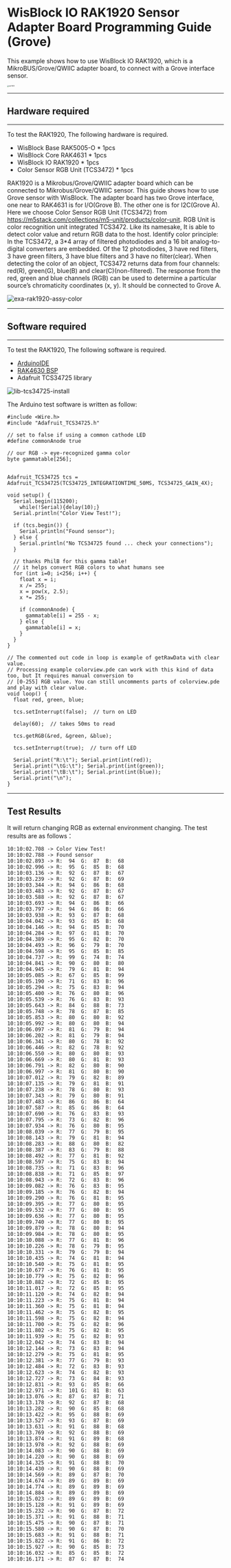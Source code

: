 # WisBlock IO RAK1920 Sensor Adapter Board Programming Guide (Grove)

This example shows how to use WisBlock IO RAK1920, which is a MikroBUS/Grove/QWIIC adapter board, to connect with a Grove interface sensor.

<img src="../../../../assets/repo/rak1920.png" alt="rak1920" style="zoom:25%;" />

----
## Hardware required
----
To test the RAK1920, The following hardware is required.

- WisBlock Base RAK5005-O  *  1pcs
- WisBlock Core RAK4631  *  1pcs
- WisBlock IO RAK1920      *  1pcs
- Color Sensor RGB Unit (TCS3472)    *  1pcs

RAK1920 is a Mikrobus/Grove/QWIIC adapter board which can be connected to Mikrobus/Grove/QWIIC sensor. This guide shows how to use Grove sensor with WisBlock. The adapter board has two Grove interface, one near to RAK4631 is for I/O(Grove B). The other one is for I2C(Grove A). Here we choose Color Sensor RGB Unit (TCS3472) from https://m5stack.com/collections/m5-unit/products/color-unit. RGB Unit is color recognition unit integrated TCS3472. Like its namesake, It is able to detect color value and return RGB data to the host. Identify color principle: In the TCS3472, a 3*4 array of filtered photodiodes and a 16 bit analog-to-digital converters are embedded. Of the 12 photodiodes, 3 have red filters, 3 have green filters, 3 have blue filters and 3 have no filter(clear). When detecting the color of an object, TCS3472 returns data from four channels: red(R), green(G), blue(B) and clear(C)(non-filtered). The response from the red, green and blue channels (RGB) can be used to determine a particular source’s chromaticity coordinates (x, y). It should be connected to Grove A.

![exa-rak1920-assy-color](../../../../assets/repo/exa-rak1920-assy-color.png)

----
## Software required
----
To test the RAK1920, The following software is required.

- [ArduinoIDE](https://www.arduino.cc/en/Main/Software)
- [RAK4630 BSP](https://github.com/RAKWireless/RAK-nRF52-Arduino)
- Adafruit TCS34725 library


![lib-tcs34725-install](../../../../assets/Arduino/lib-tcs34725-install.png)

The Arduino test software is written as follow:

```
#include <Wire.h>
#include "Adafruit_TCS34725.h"

// set to false if using a common cathode LED
#define commonAnode true

// our RGB -> eye-recognized gamma color
byte gammatable[256];


Adafruit_TCS34725 tcs = Adafruit_TCS34725(TCS34725_INTEGRATIONTIME_50MS, TCS34725_GAIN_4X);

void setup() {
  Serial.begin(115200);
    while(!Serial){delay(10);}
  Serial.println("Color View Test!");

  if (tcs.begin()) {
    Serial.println("Found sensor");
  } else {
    Serial.println("No TCS34725 found ... check your connections");
  }

  // thanks PhilB for this gamma table!
  // it helps convert RGB colors to what humans see
  for (int i=0; i<256; i++) {
    float x = i;
    x /= 255;
    x = pow(x, 2.5);
    x *= 255;

    if (commonAnode) {
      gammatable[i] = 255 - x;
    } else {
      gammatable[i] = x;
    }
  }
}

// The commented out code in loop is example of getRawData with clear value.
// Processing example colorview.pde can work with this kind of data too, but It requires manual conversion to 
// [0-255] RGB value. You can still uncomments parts of colorview.pde and play with clear value.
void loop() {
  float red, green, blue;
  
  tcs.setInterrupt(false);  // turn on LED

  delay(60);  // takes 50ms to read

  tcs.getRGB(&red, &green, &blue);
  
  tcs.setInterrupt(true);  // turn off LED

  Serial.print("R:\t"); Serial.print(int(red)); 
  Serial.print("\tG:\t"); Serial.print(int(green)); 
  Serial.print("\tB:\t"); Serial.print(int(blue));
  Serial.print("\n");
}

```



----
## Test Results
It will return changing RGB as external environment changing. The test results are as follows：

```
10:10:02.708 -> Color View Test!
10:10:02.788 -> Found sensor
10:10:02.893 -> R:	94	G:	87	B:	68
10:10:02.996 -> R:	95	G:	85	B:	68
10:10:03.136 -> R:	92	G:	87	B:	67
10:10:03.239 -> R:	92	G:	87	B:	69
10:10:03.344 -> R:	94	G:	86	B:	68
10:10:03.483 -> R:	92	G:	87	B:	67
10:10:03.588 -> R:	92	G:	87	B:	67
10:10:03.693 -> R:	94	G:	86	B:	66
10:10:03.797 -> R:	94	G:	86	B:	66
10:10:03.938 -> R:	93	G:	87	B:	68
10:10:04.042 -> R:	93	G:	85	B:	68
10:10:04.146 -> R:	94	G:	85	B:	70
10:10:04.284 -> R:	97	G:	81	B:	70
10:10:04.389 -> R:	95	G:	82	B:	70
10:10:04.493 -> R:	96	G:	79	B:	70
10:10:04.598 -> R:	95	G:	85	B:	85
10:10:04.737 -> R:	99	G:	74	B:	74
10:10:04.841 -> R:	90	G:	80	B:	80
10:10:04.945 -> R:	79	G:	81	B:	94
10:10:05.085 -> R:	67	G:	85	B:	99
10:10:05.190 -> R:	71	G:	83	B:	96
10:10:05.294 -> R:	75	G:	83	B:	94
10:10:05.400 -> R:	76	G:	80	B:	96
10:10:05.539 -> R:	76	G:	83	B:	93
10:10:05.643 -> R:	84	G:	88	B:	73
10:10:05.748 -> R:	78	G:	87	B:	85
10:10:05.853 -> R:	80	G:	80	B:	92
10:10:05.992 -> R:	80	G:	80	B:	94
10:10:06.097 -> R:	81	G:	79	B:	94
10:10:06.202 -> R:	81	G:	79	B:	94
10:10:06.341 -> R:	80	G:	78	B:	92
10:10:06.446 -> R:	82	G:	78	B:	92
10:10:06.550 -> R:	80	G:	80	B:	93
10:10:06.669 -> R:	80	G:	81	B:	93
10:10:06.791 -> R:	82	G:	80	B:	90
10:10:06.997 -> R:	81	G:	80	B:	90
10:10:07.012 -> R:	79	G:	82	B:	89
10:10:07.135 -> R:	79	G:	81	B:	91
10:10:07.238 -> R:	78	G:	80	B:	93
10:10:07.343 -> R:	79	G:	80	B:	91
10:10:07.483 -> R:	86	G:	86	B:	64
10:10:07.587 -> R:	85	G:	86	B:	64
10:10:07.690 -> R:	76	G:	83	B:	93
10:10:07.795 -> R:	73	G:	82	B:	96
10:10:07.934 -> R:	76	G:	80	B:	95
10:10:08.039 -> R:	77	G:	79	B:	95
10:10:08.143 -> R:	79	G:	81	B:	94
10:10:08.283 -> R:	88	G:	80	B:	82
10:10:08.387 -> R:	83	G:	79	B:	88
10:10:08.492 -> R:	77	G:	81	B:	92
10:10:08.597 -> R:	75	G:	83	B:	94
10:10:08.735 -> R:	71	G:	83	B:	96
10:10:08.838 -> R:	71	G:	85	B:	97
10:10:08.943 -> R:	72	G:	83	B:	96
10:10:09.082 -> R:	76	G:	83	B:	95
10:10:09.185 -> R:	76	G:	82	B:	94
10:10:09.290 -> R:	76	G:	81	B:	95
10:10:09.395 -> R:	77	G:	80	B:	95
10:10:09.532 -> R:	77	G:	80	B:	95
10:10:09.636 -> R:	77	G:	80	B:	95
10:10:09.740 -> R:	77	G:	80	B:	95
10:10:09.879 -> R:	78	G:	80	B:	94
10:10:09.984 -> R:	78	G:	80	B:	95
10:10:10.088 -> R:	77	G:	81	B:	96
10:10:10.226 -> R:	78	G:	79	B:	95
10:10:10.331 -> R:	79	G:	79	B:	94
10:10:10.435 -> R:	74	G:	81	B:	94
10:10:10.540 -> R:	75	G:	81	B:	95
10:10:10.677 -> R:	76	G:	81	B:	95
10:10:10.779 -> R:	75	G:	82	B:	96
10:10:10.882 -> R:	72	G:	85	B:	95
10:10:11.017 -> R:	72	G:	85	B:	95
10:10:11.120 -> R:	74	G:	82	B:	94
10:10:11.223 -> R:	75	G:	81	B:	94
10:10:11.360 -> R:	75	G:	81	B:	94
10:10:11.462 -> R:	75	G:	82	B:	95
10:10:11.598 -> R:	75	G:	82	B:	94
10:10:11.700 -> R:	75	G:	82	B:	96
10:10:11.802 -> R:	75	G:	82	B:	95
10:10:11.939 -> R:	75	G:	82	B:	93
10:10:12.042 -> R:	74	G:	83	B:	94
10:10:12.144 -> R:	73	G:	83	B:	94
10:10:12.279 -> R:	75	G:	81	B:	95
10:10:12.381 -> R:	77	G:	79	B:	93
10:10:12.484 -> R:	72	G:	83	B:	93
10:10:12.623 -> R:	74	G:	82	B:	93
10:10:12.727 -> R:	73	G:	84	B:	93
10:10:12.831 -> R:	93	G:	85	B:	66
10:10:12.971 -> R:	101	G:	81	B:	63
10:10:13.076 -> R:	87	G:	87	B:	71
10:10:13.178 -> R:	92	G:	87	B:	68
10:10:13.282 -> R:	90	G:	85	B:	68
10:10:13.422 -> R:	95	G:	88	B:	69
10:10:13.527 -> R:	93	G:	87	B:	69
10:10:13.631 -> R:	91	G:	88	B:	68
10:10:13.769 -> R:	92	G:	88	B:	69
10:10:13.874 -> R:	91	G:	89	B:	68
10:10:13.978 -> R:	92	G:	88	B:	69
10:10:14.083 -> R:	90	G:	88	B:	69
10:10:14.220 -> R:	90	G:	88	B:	69
10:10:14.325 -> R:	91	G:	88	B:	70
10:10:14.430 -> R:	90	G:	88	B:	69
10:10:14.569 -> R:	89	G:	87	B:	70
10:10:14.674 -> R:	89	G:	89	B:	69
10:10:14.774 -> R:	89	G:	89	B:	69
10:10:14.884 -> R:	89	G:	89	B:	69
10:10:15.023 -> R:	89	G:	89	B:	69
10:10:15.128 -> R:	91	G:	89	B:	69
10:10:15.232 -> R:	90	G:	87	B:	72
10:10:15.371 -> R:	91	G:	88	B:	71
10:10:15.475 -> R:	90	G:	87	B:	71
10:10:15.580 -> R:	90	G:	87	B:	70
10:10:15.683 -> R:	91	G:	88	B:	71
10:10:15.822 -> R:	91	G:	86	B:	72
10:10:15.927 -> R:	90	G:	85	B:	73
10:10:16.032 -> R:	85	G:	85	B:	72
10:10:16.171 -> R:	87	G:	87	B:	74


```

